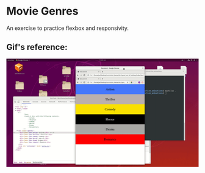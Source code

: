 
# Movie Genres

An exercise to practice flexbox and responsivity.

## Gif's reference:

![reference-gif](/images/example.gif)
